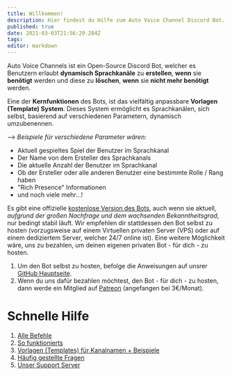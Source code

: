 ```yaml
---
title: Willkommen!
description: Hier findest du Hilfe zum Auto Voice Channel Discord Bot.
published: true
date: 2021-03-03T21:56:29.284Z
tags: 
editor: markdown
---
```


Auto Voice Channels ist ein Open-Source Discord Bot, welcher es Benutzern erlaubt **dynamisch Sprachkanäle** zu **erstellen**, **wenn** sie **benötigt** werden und diese zu **löschen**, **wenn** sie **nicht mehr benötigt** werden.

Eine der **Kernfunktionen** des Bots, ist das vielfältig anpassbare **Vorlagen (Template) System**. 
Dieses System ermöglicht es Sprachkanälen, sich selbst, basierend auf verschiedenen Parametern, dynamisch umzubenennen.

--> *Beispiele für verschiedene Parameter wären:*
- Aktuell gespieltes Spiel der Benutzer im Sprachkanal
- Der Name von dem Ersteller des Sprachkanals
- Die aktuelle Anzahl der Benutzer im Sprachkanal
- Ob der Ersteller oder alle anderen Benutzer eine bestimmte Rolle / Rang haben
- "Rich Presence" Informationen
- und noch viele mehr...!

Es gibt eine offizielle [kostenlose Version des Bots](https://discordapp.com/api/oauth2/authorize?client_id=479393422705426432&permissions=286280784&scope=bot), auch wenn sie aktuell, *aufgrund der großen Nachfrage und dem wachsenden Bekanntheitsgrad*, nur bedingt stabil läuft. 
Wir empfehlen dir stattdessen den Bot selbst zu hosten (vorzugsweise auf einem Virtuellen privaten Server (VPS) oder auf einem dediziertem Server, welcher 24/7 online ist). 
Eine weitere Möglichkeit wäre, uns zu bezahlen, um deinen eigenen privaten Bot - für dich - zu hosten.

1. Um den Bot selbst zu hosten, befolge die Anweisungen auf unsrer [GitHub Hauptseite](https://github.com/gregzaal/Auto-Voice-Channels).
2. Wenn du uns dafür bezahlen möchtest, den Bot - für dich - zu hosten, dann werde ein Mitglied auf [Patreon](https://www.patreon.com/pixaal) (angefangen bei 3€/Monat).

# Schnelle Hilfe

1. [Alle Befehle](/commands)
1. [So funktionierts](/how-it-works)
2. [Vorlagen (Templates) für Kanalnamen + Beispiele](/commands/template)
3. [Häufig gestellte Fragen](/FAQ)
4. [Unser Support Server](https://discord.io/DotsBotsSupport)